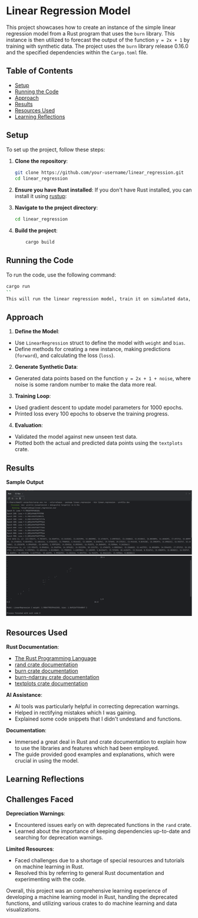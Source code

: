 # Linear Regression Model
This project showcases how to create an instance of the simple linear regression model from a Rust program that uses the `burn` library. This instance is then utilized to forecast the output of the function `y = 2x + 1` by training with synthetic data. The project uses the `burn` library release 0.16.0 and the specified dependencies within the `Cargo.toml` file.

## Table of Contents
- [Setup](#setup)
- [Running the Code](#running-the-code)
- [Approach](#approach)
- [Results](#results)
- [Resources Used](#resources-used)
- [Learning Reflections](#learning-reflections)

## Setup
To set up the project, follow these steps:
1. **Clone the repository**:
    ```sh
    git clone https://github.com/your-username/linear_regression.git
    cd linear_regression
    ```
    
 2. **Ensure you have Rust installed**:
    If you don't have Rust installed, you can install it using [rustup](https://rustup.rs/):
   

 3. **Navigate to the project directory**:
    ```sh
    cd linear_regression
    ```
 4. **Build the project**:
    ```sh
        cargo build
    ```
    
## Running the Code
To run the code, use the following command:
```sh
cargo run
``
This will run the linear regression model, train it on simulated data, and print out the results, including the loss values, final model parameters, and a plot of the true and predicted data points.
  ```

## Approach
1. **Define the Model**:
 - Use `LinearRegression` struct to define the model with `weight` and `bias`.
 - Define methods for creating a new instance, making predictions (`forward`), and calculating the loss (`loss`).

2. **Generate Synthetic Data**:
 - Generated data points based on the function `y = 2x + 1 + noise`, where noise is some random number to make the data more real.
   
3. **Training Loop**:
 - Used gradient descent to update model parameters for 1000 epochs.
 - Printed loss every 100 epochs to observe the training progress.

4. **Evaluation**:
 - Validated the model against new unseen test data.
 - Plotted both the actual and predicted data points using the `textplots` crate.
  
  ## Results 
  **Sample Output**
  
 ![image_alt](https://github.com/demifarquhar01/linear_regression/blob/98278736b0189882c564552e87713fc475e682e2/output1.png)
 ![image_alt](https://github.com/demifarquhar01/linear_regression/blob/98278736b0189882c564552e87713fc475e682e2/output2.png)
  
  ## Resources Used
  **Rust Documentation**:
  - [The Rust Programming Language](https://doc.rust-lang.org/book/)
  - [rand crate documentation](https://docs.rs/rand/latest/rand/)
  - [burn crate documentation](https://docs.rs/burn/latest/burn/)
  - [burn-ndarray crate documentation](https://docs.rs/burn-ndarray/latest/burn_ndarray/)
  - [textplots crate documentation](https://docs.rs/textplots/latest/textplots/)

 **AI Assistance**:
  - AI tools was particularly helpful in correcting deprecation warnings.
  - Helped in rectifying mistakes which I was gaining.
  - Explained some code snippets that I didn't undestand and functions.
    
**Documentation**:
  - Immersed a great deal in Rust and crate documentation to explain how to use the libraries and features which had been employed.
  - The guide provided good examples and explanations, which were crucial in using the model.
 

## Learning Reflections

## Challenges Faced
**Depreciation Warnings**:
 - Encountered issues early on with deprecated functions in the `rand` crate.
 - Learned about the importance of keeping dependencies up-to-date and searching for deprecation warnings.

**Limited Resources**:
 - Faced challenges due to a shortage of special resources and tutorials on machine learning in Rust.
 - Resolved this by referring to general Rust documentation and experimenting with the code.

Overall, this project was an comprehensive learning experience of developing a machine learning model in Rust, handling the deprecated functions, and utilizing various crates to do machine learning and data visualizations.
